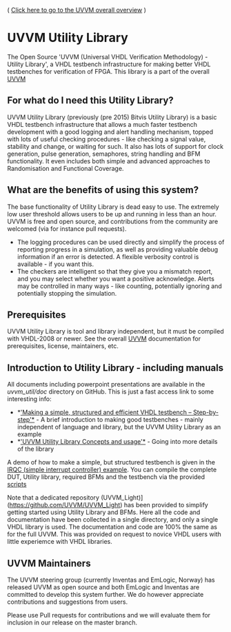 ( [Click here to go to the UVVM overall overview](./../README.md) )

# UVVM Utility Library
The Open Source 'UVVM (Universal VHDL Verification Methodology) - Utility Library', a VHDL testbench infrastructure for making better VHDL testbenches for verification of FPGA.
This library is a part of the overall [UVVM](./../README.md)

## For what do I need this Utility Library?
UVVM Utility Library (previously (pre 2015) Bitvis Utility Library) is a basic VHDL testbench infrastructure that allows a much faster testbench development with a good logging and alert handling mechanism, topped with lots of useful checking procedures - like checking a signal value, stability and change, or waiting for such. It also has lots of support for clock generation, pulse generation, semaphores, string handling and BFM functionality. It even includes both simple and advanced approaches to Randomisation and Functional Coverage. 

## What are the benefits of using this system?
The base functionality of Utility Library is dead easy to use. The extremely low user threshold allows users to be up and running in less than an hour. UVVM is free and open source, and contributions from the community are welcomed (via for instance pull requests).
* The logging procedures can be used directly and simplify the process of reporting progress in a simulation, as well as providing valuable debug information if an error is detected. A flexible verbosity control is available - if you want this.
* The checkers are intelligent so that they give you a mismatch report, and you may select whether you want a positive acknowledge. Alerts may be controlled in many ways - like counting, potentially ignoring and potentially stopping the simulation.


## Prerequisites
UVVM Utility Library is tool and library independent, but it must be compiled with VHDL-2008 or newer.
See the overall [UVVM](./../README.md) documentation for prerequisites, license, maintainers, etc.

## Introduction to Utility Library - including manuals
All documents including powerpoint presentations are available in the *uvvm_util/doc* directory on GitHub.
This is just a fast access link to some interesting info:
- *['Making a simple, structured and efficient VHDL testbench – Step-by-step'*](./../uvvm_util/doc/Simple_TB_step_by_step.pps) - A brief introduction to making good testbenches - mainly independent of language and library, but the UVVM Utility Library as an example
- *['UVVM Utility Library Concepts and usage'*](./../uvvm_util/doc/UVVM_Utility_Library_Concepts_and_Usage.pps)  - Going into more details of the library

A demo of how to make a simple, but structured testbench is given in the [IRQC (simple interrupt controller) example](./../bitvis_irqc).
You can compile the complete DUT, Utility library, required BFMs and the testbench via the provided [scripts](./../bitvis_irqc/script)

Note that a dedicated repository (UVVM_Light)](https://github.com/UVVM/UVVM_Light) has been provided to simplify getting started using Utility Library and BFMs. Here all the code and documentation have been collected in a single directory, and only a single VHDL library is used. The documentation and code are 100% the same as for the full UVVM. This was provided on request to novice VHDL users with little experiemce with VHDL libraries.

## UVVM Maintainers
The UVVM steering group (currently Inventas and EmLogic, Norway) has released UVVM as open source and both EmLogic and Inventas are committed to develop this system further.
We do however appreciate contributions and suggestions from users.

Please use Pull requests for contributions and we will evaluate them for inclusion in our release on the master branch.
